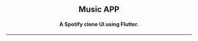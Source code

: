 <p align="center">
	<h2 align="center">Music APP</h2>
	<h4 align="center"> A Spotify clone UI using Flutter. <h4>
</p>

---
